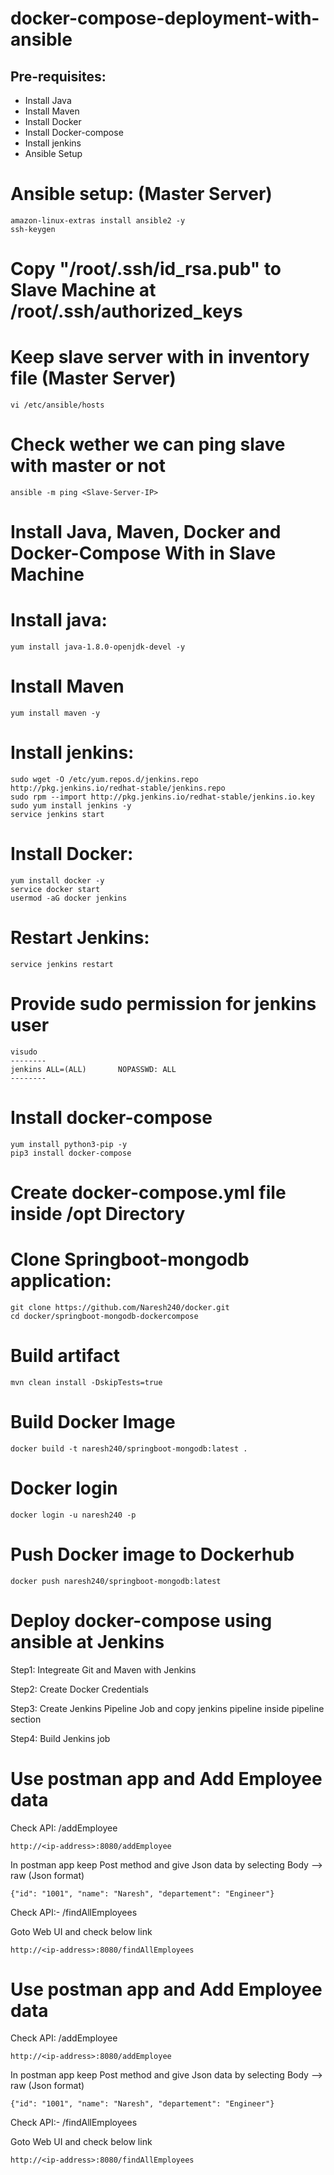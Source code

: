 # docker-compose-deployment-with-ansible

Pre-requisites:
---------
  - Install Java
  - Install Maven
  - Install Docker
  - Install Docker-compose
  - Install jenkins
  - Ansible Setup
# Ansible setup: (Master Server)
    amazon-linux-extras install ansible2 -y
    ssh-keygen
# Copy "/root/.ssh/id_rsa.pub" to Slave Machine at /root/.ssh/authorized_keys
# Keep slave server with in inventory file (Master Server)
    vi /etc/ansible/hosts
# Check wether we can ping slave with master or not
    ansible -m ping <Slave-Server-IP>
# Install Java, Maven, Docker and Docker-Compose With in Slave Machine
# Install java:
    yum install java-1.8.0-openjdk-devel -y
# Install Maven
    yum install maven -y
# Install jenkins:
    sudo wget -O /etc/yum.repos.d/jenkins.repo http://pkg.jenkins.io/redhat-stable/jenkins.repo
    sudo rpm --import http://pkg.jenkins.io/redhat-stable/jenkins.io.key
    sudo yum install jenkins -y
    service jenkins start
# Install Docker:
    yum install docker -y
    service docker start
    usermod -aG docker jenkins
# Restart Jenkins:
    service jenkins restart
# Provide sudo permission for jenkins user
    visudo
    --------
    jenkins ALL=(ALL)       NOPASSWD: ALL
    --------
# Install docker-compose
    yum install python3-pip -y
    pip3 install docker-compose 
# Create docker-compose.yml file inside /opt Directory
# Clone Springboot-mongodb application:
    git clone https://github.com/Naresh240/docker.git
    cd docker/springboot-mongodb-dockercompose
# Build artifact
    mvn clean install -DskipTests=true
# Build Docker Image
    docker build -t naresh240/springboot-mongodb:latest .
# Docker login
    docker login -u naresh240 -p
# Push Docker image to Dockerhub
    docker push naresh240/springboot-mongodb:latest
# Deploy docker-compose using ansible at Jenkins
Step1:
  Integreate Git and Maven with Jenkins
  
Step2:
  Create Docker Credentials
  
Step3:
  Create Jenkins Pipeline Job and copy jenkins pipeline inside pipeline section
  
 Step4:
  Build Jenkins job
  
# Use postman app and Add Employee data
Check API: /addEmployee

    http://<ip-address>:8080/addEmployee
  
In postman app keep Post method and give Json data by selecting Body --> raw (Json format)

    {"id": "1001", "name": "Naresh", "departement": "Engineer"}
    
Check API:- /findAllEmployees

Goto Web UI and check below link

    http://<ip-address>:8080/findAllEmployees
# Use postman app and Add Employee data
Check API: /addEmployee

    http://<ip-address>:8080/addEmployee
  
In postman app keep Post method and give Json data by selecting Body --> raw (Json format)

    {"id": "1001", "name": "Naresh", "departement": "Engineer"}
    
Check API:- /findAllEmployees

Goto Web UI and check below link

    http://<ip-address>:8080/findAllEmployees
